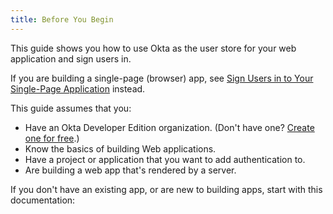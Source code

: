 ```yaml
---
title: Before You Begin
---
```

This guide shows you how to use Okta as the user store for your web application and sign users in.

If you are building a single-page (browser) app, see [Sign Users in to Your Single-Page Application](/docs/guidessign-into-spa/) instead.
<!-- Or, if you are building a server that returns API responses (but not HTML), see [Protect Your API Endpoints](/docs/guidesprotect-your-api). -->

This guide assumes that you:

* Have an Okta Developer Edition organization. (Don't have one? [Create one for free](https://developer.okta.com/signup).)
* Know the basics of building Web applications.
* Have a project or application that you want to add authentication to.
* Are building a web app that's rendered by a server.

If you don't have an existing app, or are new to building apps, start with this documentation:

<StackSelector snippet="create-app"/>

<NextSectionLink/>
